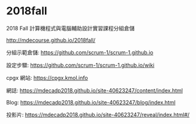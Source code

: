 # 2018fall
2018 Fall 計算機程式與電腦輔助設計實習課程分組倉儲

http://mdecourse.github.io/2018fall/

分組示範倉儲: https://github.com/scrum-1/scrum-1.github.io

設定步驟: https://github.com/scrum-1/scrum-1.github.io/wiki

cpgx 網站: https://cpgx.kmol.info

網誌: https://mdecadp2018.github.io/site-40623247/content/index.html

Blog: https://mdecadp2018.github.io/site-40623247/blog/index.html

投影片: https://mdecadp2018.github.io/site-40623247/reveal/index.html#/
